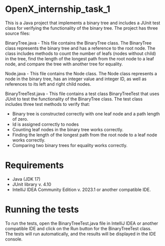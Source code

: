 # OpenX_internship_task_1

This is a Java project that implements a binary tree and includes a JUnit test class for verifying the functionality of the binary tree. The project has three source files:

BinaryTree.java - This file contains the BinaryTree class. The BinaryTree class represents the binary tree and has a reference to the root node. The class includes methods to count the number of leafs (nodes without child) in the tree, find the length of the longest path from the root node to a leaf node, and compare the tree with another tree for equality.

Node.java - This file contains the Node class. The Node class represents a node in the binary tree, has an integer value and integer ID, as well as references to its left and right child nodes.

BinaryTreeTest.java - This file contains a test class BinaryTreeTest that uses JUnit to test the functionality of the BinaryTree class. The test class includes three test methods to verify that:

+ Binary tree is constructed correctly with one leaf node and a path length of zero.
+ Id is assigned correctly to nodes
+ Counting leaf nodes in the binary tree works correctly.
+ Finding the length of the longest path from the root node to a leaf node works correctly.
+ Comparing two binary trees for equality works correctly.


# Requirements
+ Java (JDK 17)
+ JUnit library v. 4.10
+ IntelliJ IDEA Community Edition v. 2023.1 or another compatible IDE.

# Running the tests
To run the tests, open the BinaryTreeTest.java file in IntelliJ IDEA or another compatible IDE and click on the Run button for the BinaryTreeTest class. The tests will run automatically, and the results will be displayed in the IDE console.
